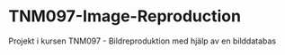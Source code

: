 # TNM097-Image-Reproduction
 Projekt i kursen TNM097 - Bildreproduktion	med	hjälp av en bilddatabas
